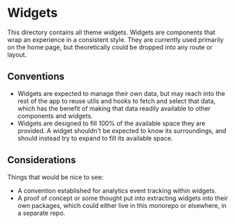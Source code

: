 # Widgets

This directory contains all theme widgets. Widgets are components that wrap an
experience in a consistent style. They are currently used primarily on the home
page, but theoretically could be dropped into any route or layout.

## Conventions

* Widgets are expected to manage their own data, but may reach into the rest of
  the app to reuse utils and hooks to fetch and select that data, which has the
  benefit of making that data readily available to other components and widgets.
* Widgets are designed to fill 100% of the available space they are provided. A
  widget shouldn't be expected to know its surroundings, and should instead try
  to expand to fill its available space.

## Considerations

Things that would be nice to see:

* A convention established for analytics event tracking within widgets.
* A proof of concept or some thought put into extracting widgets into their own
  packages, which could either live in this monorepo or elsewhere, in a separate
  repo.
